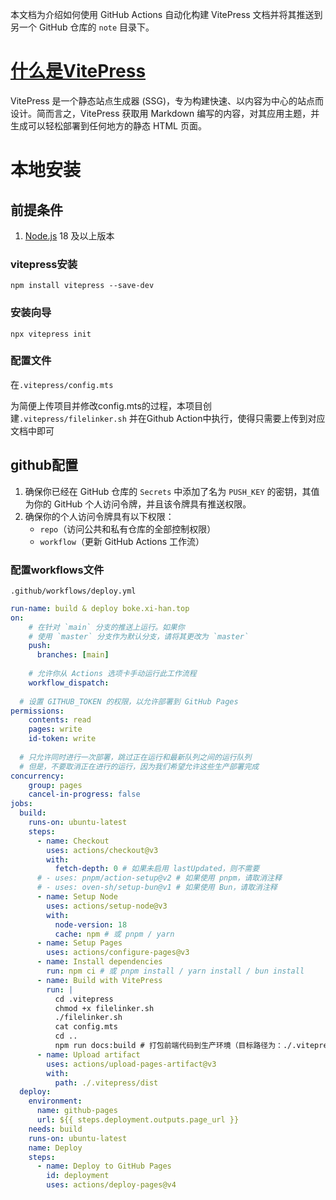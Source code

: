 本文档为介绍如何使用 GitHub Actions 自动化构建 VitePress 文档并将其推送到另一个 GitHub 仓库的 `note` 目录下。
# [什么是VitePress](https://vitepress.dev/)
VitePress 是一个静态站点生成器 (SSG)，专为构建快速、以内容为中心的站点而设计。简而言之，VitePress 获取用 Markdown 编写的内容，对其应用主题，并生成可以轻松部署到任何地方的静态 HTML 页面。

# 本地安装

## 前提条件
1. [Node.js](https://nodejs.org) 18 及以上版本
### vitepress安装
`npm install vitepress --save-dev`
### 安装向导
`npx vitepress init`

### 配置文件
在`.vitepress/config.mts`

为简便上传项目并修改config.mts的过程，本项目创建`.vitepress/filelinker.sh` 并在Github Action中执行，使得只需要上传到对应文档中即可


## github配置
1. 确保你已经在 GitHub 仓库的 `Secrets` 中添加了名为 `PUSH_KEY` 的密钥，其值为你的 GitHub 个人访问令牌，并且该令牌具有推送权限。
2. 确保你的个人访问令牌具有以下权限：
   - `repo`（访问公共和私有仓库的全部控制权限）
   - `workflow`（更新 GitHub Actions 工作流）

### 配置workflows文件
`.github/workflows/deploy.yml`

```yaml
run-name: build & deploy boke.xi-han.top
on:
    # 在针对 `main` 分支的推送上运行。如果你
    # 使用 `master` 分支作为默认分支，请将其更改为 `master`
    push:
      branches: [main]
  
    # 允许你从 Actions 选项卡手动运行此工作流程
    workflow_dispatch:
  
  # 设置 GITHUB_TOKEN 的权限，以允许部署到 GitHub Pages
permissions:
    contents: read
    pages: write
    id-token: write
  
  # 只允许同时进行一次部署，跳过正在运行和最新队列之间的运行队列
  # 但是，不要取消正在进行的运行，因为我们希望允许这些生产部署完成
concurrency:
    group: pages
    cancel-in-progress: false
jobs:
  build:
    runs-on: ubuntu-latest
    steps:
      - name: Checkout
        uses: actions/checkout@v3
        with:
          fetch-depth: 0 # 如果未启用 lastUpdated，则不需要
      # - uses: pnpm/action-setup@v2 # 如果使用 pnpm，请取消注释
      # - uses: oven-sh/setup-bun@v1 # 如果使用 Bun，请取消注释
      - name: Setup Node
        uses: actions/setup-node@v3
        with:
          node-version: 18
          cache: npm # 或 pnpm / yarn
      - name: Setup Pages
        uses: actions/configure-pages@v3
      - name: Install dependencies
        run: npm ci # 或 pnpm install / yarn install / bun install
      - name: Build with VitePress
        run: |
          cd .vitepress
          chmod +x filelinker.sh
          ./filelinker.sh
          cat config.mts
          cd ..
          npm run docs:build # 打包前端代码到生产环境（目标路径为：./.vitepress/dist）
      - name: Upload artifact
        uses: actions/upload-pages-artifact@v3
        with:
          path: ./.vitepress/dist
  deploy:
    environment:
      name: github-pages
      url: ${{ steps.deployment.outputs.page_url }}
    needs: build
    runs-on: ubuntu-latest
    name: Deploy
    steps:
      - name: Deploy to GitHub Pages
        id: deployment
        uses: actions/deploy-pages@v4
        
```
